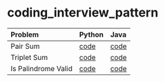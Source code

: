 # coding_interview_pattern

| Problem  | Python                        | Java                                                                 |
| :--- |:------------------------------|:---------------------------------------------------------------------| 
| Pair Sum | [code](python/01_pair_sum.py) | [code](java/src/main/java/tw/idv/stevenang/pairSum/Solution.java)    |
| Triplet Sum | [code](python/02_triplet_sum.py) | [code](java/src/main/java/tw/idv/stevenang/tripletSum/Solution.java) |
| Is Palindrome Valid | [code](python_03_is_palindrome_valid.py) | [code]()                                                             |